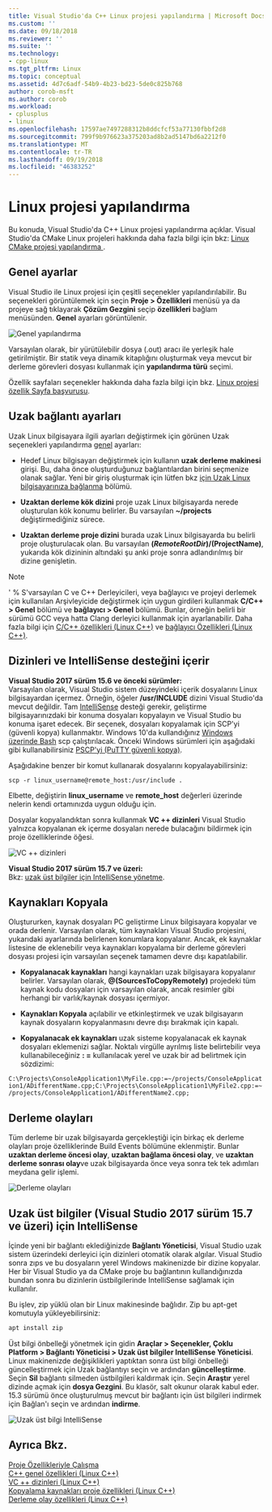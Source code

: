 ```yaml
---
title: Visual Studio'da C++ Linux projesi yapılandırma | Microsoft Docs
ms.custom: ''
ms.date: 09/18/2018
ms.reviewer: ''
ms.suite: ''
ms.technology:
- cpp-linux
ms.tgt_pltfrm: Linux
ms.topic: conceptual
ms.assetid: 4d7c6adf-54b9-4b23-bd23-5de0c825b768
author: corob-msft
ms.author: corob
ms.workload:
- cplusplus
- linux
ms.openlocfilehash: 17597ae7497288312b8ddcfcf53a77130fbbf2d8
ms.sourcegitcommit: 799f9b976623a375203ad8b2ad5147bd6a2212f0
ms.translationtype: MT
ms.contentlocale: tr-TR
ms.lasthandoff: 09/19/2018
ms.locfileid: "46383252"
---
```

# <a name="configure-a-linux-project"></a>Linux projesi yapılandırma

Bu konuda, Visual Studio'da C++ Linux projesi yapılandırma açıklar. Visual Studio'da CMake Linux projeleri hakkında daha fazla bilgi için bkz: [Linux CMake projesi yapılandırma ](cmake-linux-project.md).

## <a name="general-settings"></a>Genel ayarlar

Visual Studio ile Linux projesi için çeşitli seçenekler yapılandırılabilir.  Bu seçenekleri görüntülemek için seçin **Proje > Özellikleri** menüsü ya da projeye sağ tıklayarak **Çözüm Gezgini** seçip **özellikleri** bağlam menüsünden. **Genel** ayarları görüntülenir.

![Genel yapılandırma](media/settings_general.png)

Varsayılan olarak, bir yürütülebilir dosya (.out) aracı ile yerleşik hale getirilmiştir.  Bir statik veya dinamik kitaplığını oluşturmak veya mevcut bir derleme görevleri dosyası kullanmak için **yapılandırma türü** seçimi.

Özellik sayfaları seçenekler hakkında daha fazla bilgi için bkz. [Linux projesi özellik Sayfa başvurusu](prop-pages-linux.md).

## <a name="remote-settings"></a>Uzak bağlantı ayarları

Uzak Linux bilgisayara ilgili ayarları değiştirmek için görünen Uzak seçenekleri yapılandırma [genel](prop-pages/general-linux.md) ayarları:

- Hedef Linux bilgisayarı değiştirmek için kullanın **uzak derleme makinesi** girişi.  Bu, daha önce oluşturduğunuz bağlantılardan birini seçmenize olanak sağlar.  Yeni bir giriş oluşturmak için lütfen bkz [için Uzak Linux bilgisayarınıza bağlanma](connect-to-your-remote-linux-computer.md) bölümü.

- **Uzaktan derleme kök dizini** proje uzak Linux bilgisayarda nerede oluşturulan kök konumu belirler.  Bu varsayılan **~/projects** değiştirmediğiniz sürece.

- **Uzaktan derleme proje dizini** burada uzak Linux bilgisayarda bu belirli proje oluşturulacak olan.  Bu varsayılan **$(RemoteRootDir)/$(ProjectName)**, yukarıda kök dizininin altındaki şu anki proje sonra adlandırılmış bir dizine genişletin.

> [!NOTE]
> ' % S'varsayılan C ve C++ Derleyicileri, veya bağlayıcı ve projeyi derlemek için kullanılan Arşivleyicide değiştirmek için uygun girdileri kullanmak **C/C++ > Genel** bölümü ve **bağlayıcı > Genel** bölümü.  Bunlar, örneğin belirli bir sürümü GCC veya hatta Clang derleyici kullanmak için ayarlanabilir. Daha fazla bilgi için [C/C++ özellikleri (Linux C++)](prop-pages/c-cpp-linux.md) ve [bağlayıcı Özellikleri (Linux C++)](prop-pages/linker-linux.md).

## <a name="include-directories-and-intellisense-support"></a>Dizinleri ve IntelliSense desteğini içerir

**Visual Studio 2017 sürüm 15.6 ve önceki sürümler:**<br/>
Varsayılan olarak, Visual Studio sistem düzeyindeki içerik dosyalarını Linux bilgisayardan içermez.  Örneğin, öğeler **/usr/INCLUDE** dizini Visual Studio'da mevcut değildir.
Tam [IntelliSense](/visualstudio/ide/using-intellisense) desteği gerekir, geliştirme bilgisayarınızdaki bir konuma dosyaları kopyalayın ve Visual Studio bu konuma işaret edecek.  Bir seçenek, dosyaları kopyalamak için SCP'yi (güvenli kopya) kullanmaktır.  Windows 10'da kullandığınız [Windows üzerinde Bash](https://msdn.microsoft.com/commandline/wsl/about) scp çalıştırılacak.  Önceki Windows sürümleri için aşağıdaki gibi kullanabilirsiniz [PSCP'yi (PuTTY güvenli kopya)](http://www.chiark.greenend.org.uk/~sgtatham/putty/download.html).

Aşağıdakine benzer bir komut kullanarak dosyalarını kopyalayabilirsiniz:

`scp -r linux_username@remote_host:/usr/include .`

Elbette, değiştirin **linux_username** ve **remote_host** değerleri üzerinde nelerin kendi ortamınızda uygun olduğu için.

Dosyalar kopyalandıktan sonra kullanmak **VC ++ dizinleri** Visual Studio yalnızca kopyalanan ek içerme dosyaları nerede bulacağını bildirmek için proje özelliklerinde öğesi.

![VC ++ dizinleri](media/settings_directories.png)

**Visual Studio 2017 sürüm 15.7 ve üzeri:**<br/>
Bkz: [uzak üst bilgiler için IntelliSense yönetme](#remote_intellisense).

## <a name="copy-sources"></a>Kaynakları Kopyala

Oluştururken, kaynak dosyaları PC geliştirme Linux bilgisayara kopyalar ve orada derlenir.  Varsayılan olarak, tüm kaynakları Visual Studio projesini, yukarıdaki ayarlarında belirlenen konumlara kopyalanır.  Ancak, ek kaynaklar listesine de eklenebilir veya kaynakları kopyalama bir derleme görevleri dosyası projesi için varsayılan seçenek tamamen devre dışı kapatılabilir.

- **Kopyalanacak kaynakları** hangi kaynakları uzak bilgisayara kopyalanır belirler.  Varsayılan olarak,  **\@(SourcesToCopyRemotely)** projedeki tüm kaynak kodu dosyaları için varsayılan olarak, ancak resimler gibi herhangi bir varlık/kaynak dosyası içermiyor.

- **Kaynakları Kopyala** açılabilir ve etkinleştirmek ve uzak bilgisayarın kaynak dosyaların kopyalanmasını devre dışı bırakmak için kapalı.

- **Kopyalanacak ek kaynakları** uzak sisteme kopyalanacak ek kaynak dosyaları eklemenizi sağlar.  Noktalı virgülle ayrılmış liste belirtebilir veya kullanabileceğiniz **: =** kullanılacak yerel ve uzak bir ad belirtmek için sözdizimi:

`C:\Projects\ConsoleApplication1\MyFile.cpp:=~/projects/ConsoleApplication1/ADifferentName.cpp;C:\Projects\ConsoleApplication1\MyFile2.cpp:=~/projects/ConsoleApplication1/ADifferentName2.cpp;`

## <a name="build-events"></a>Derleme olayları

Tüm derleme bir uzak bilgisayarda gerçekleştiği için birkaç ek derleme olayları proje özelliklerinde Build Events bölümüne eklenmiştir.  Bunlar **uzaktan derleme öncesi olay**, **uzaktan bağlama öncesi olay**, ve **uzaktan derleme sonrası olay**ve uzak bilgisayarda önce veya sonra tek tek adımları meydana gelir işlemi.

![Derleme olayları](media/settings_buildevents.png)

## <a name="remote_intellisense"></a> Uzak üst bilgiler (Visual Studio 2017 sürüm 15.7 ve üzeri) için IntelliSense

İçinde yeni bir bağlantı eklediğinizde **Bağlantı Yöneticisi**, Visual Studio uzak sistem üzerindeki derleyici için dizinleri otomatik olarak algılar. Visual Studio sonra zıps ve bu dosyaların yerel Windows makinenizde bir dizine kopyalar. Her bir Visual Studio ya da CMake proje bu bağlantının kullandığınızda bundan sonra bu dizinlerin üstbilgilerinde IntelliSense sağlamak için kullanılır.

Bu işlev, zip yüklü olan bir Linux makinesinde bağlıdır. Zip bu apt-get komutuyla yükleyebilirsiniz:

```cmd
apt install zip
```

Üst bilgi önbelleği yönetmek için gidin **Araçlar > Seçenekler, Çoklu Platform > Bağlantı Yöneticisi > Uzak üst bilgiler IntelliSense Yöneticisi**. Linux makinenizde değişiklikleri yaptıktan sonra üst bilgi önbelleği güncelleştirmek için Uzak bağlantıyı seçin ve ardından **güncelleştirme**. Seçin **Sil** bağlantı silmeden üstbilgileri kaldırmak için. Seçin **Araştır** yerel dizinde açmak için **dosya Gezgini**. Bu klasör, salt okunur olarak kabul eder. 15.3 sürümü önce oluşturulmuş mevcut bir bağlantı için üst bilgileri indirmek için Bağlan'ı seçin ve ardından **indirme**.

![Uzak üst bilgi IntelliSense](media/remote-header-intellisense.png)

## <a name="see-also"></a>Ayrıca Bkz.

[Proje Özellikleriyle Çalışma](../ide/working-with-project-properties.md)<br/>
[C++ genel özellikleri (Linux C++)](../linux/prop-pages/general-linux.md)<br/>
[VC ++ dizinleri (Linux C++)](../linux/prop-pages/directories-linux.md)<br/>
[Kopyalama kaynakları proje özellikleri (Linux C++)](../linux/prop-pages/copy-sources-project.md)<br/>
[Derleme olay özellikleri (Linux C++)](../linux/prop-pages/build-events-linux.md)